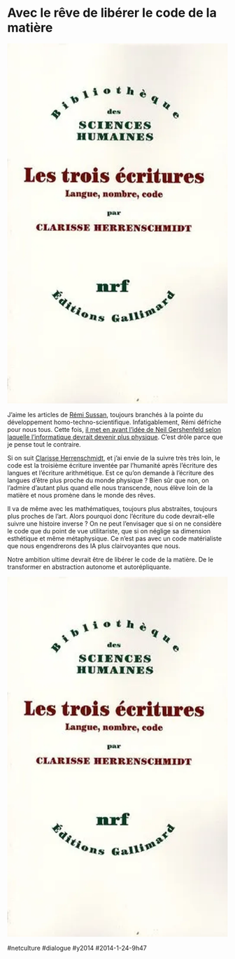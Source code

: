 # Avec le rêve de libérer le code de la matière

![](_i/3ecritures.webp)

J’aime les articles de [Rémi Sussan](http://www.internetactu.net/author/remi-sussan/), toujours branchés à la pointe du développement homo-techno-scientifique. Infatigablement, Rémi défriche pour nous tous. Cette fois, [il met en avant l’idée de Neil Gershenfeld selon laquelle l’informatique devrait devenir plus physique](http://www.internetactu.net/2014/01/24/quelles-sont-les-idees-scientifiques-a-abandonner/). C’est drôle parce que je pense tout le contraire.

Si on suit [Clarisse Herrenschmidt](http://www.amazon.fr/Les-trois-%C3%A9critures-Langue-nombre/dp/2070760251), et j’ai envie de la suivre très très loin, le code est la troisième écriture inventée par l’humanité après l’écriture des langues et l’écriture arithmétique. Est ce qu’on demande à l’écriture des langues d’être plus proche du monde physique ? Bien sûr que non, on l’admire d’autant plus quand elle nous transcende, nous élève loin de la matière et nous promène dans le monde des rêves.

Il va de même avec les mathématiques, toujours plus abstraites, toujours plus proches de l’art. Alors pourquoi donc l’écriture du code devrait-elle suivre une histoire inverse ? On ne peut l’envisager que si on ne considère le code que du point de vue utilitariste, que si on néglige sa dimension esthétique et même métaphysique. Ce n’est pas avec un code matérialiste que nous engendrerons des IA plus clairvoyantes que nous.

Notre ambition ultime devrait être de libérer le code de la matière. De le transformer en abstraction autonome et autorépliquante.

[![Les trois écritures](_i/3ecritures.webp)](http://www.amazon.fr/Les-trois-%C3%A9critures-Langue-nombre/dp/2070760251)



#netculture #dialogue #y2014 #2014-1-24-9h47
